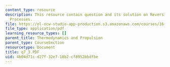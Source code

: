 ```yaml
---
content_type: resource
description: This resource contain question and its solution on Reversible and Irreversible
  Processes.
file: https://ol-ocw-studio-app-production.s3.amazonaws.com/courses/16-01-unified-engineering-i-ii-iii-iv-fall-2005-spring-2006/4b04d71cd27f32e718b2cf8952bbdfbe_q7_3.PDF
file_type: application/pdf
learning_resource_types: []
parent_title: Thermodynamics and Propulsion
parent_type: CourseSection
resourcetype: Document
title: q7_3.PDF
uid: 4b04d71c-d27f-32e7-18b2-cf8952bbdfbe
---
```

